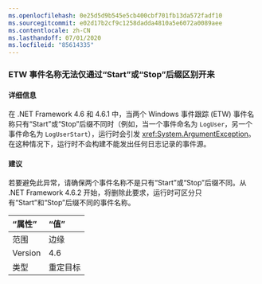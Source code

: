 ```yaml
---
ms.openlocfilehash: 0e25d5d9b545e5cb400cbf701fb13da572fadf10
ms.sourcegitcommit: e02d17b2cf9c1258dadda4810a5e6072a0089aee
ms.contentlocale: zh-CN
ms.lasthandoff: 07/01/2020
ms.locfileid: "85614335"
---
```

### <a name="etw-event-names-cannot-differ-only-by-a-start-or-stop-suffix"></a>ETW 事件名称无法仅通过“Start”或“Stop”后缀区别开来

#### <a name="details"></a>详细信息

在 .NET Framework 4.6 和 4.6.1 中，当两个 Windows 事件跟踪 (ETW) 事件名称只有“Start”或“Stop”后缀不同时（例如，当一个事件命名为 `LogUser`，另一个事件命名为 `LogUserStart`），运行时会引发 <xref:System.ArgumentException>。 在这种情况下，运行时不会构建不能发出任何日志记录的事件源。

#### <a name="suggestion"></a>建议

若要避免此异常，请确保两个事件名称不是只有“Start”或“Stop”后缀不同。从 .NET Framework 4.6.2 开始，将删除此要求，运行时可区分只有“Start”和“Stop”后缀不同的事件名称。

| “属性”    | “值”       |
|:--------|:------------|
| 范围   | 边缘        |
| Version | 4.6         |
| 类型    | 重定目标 |

